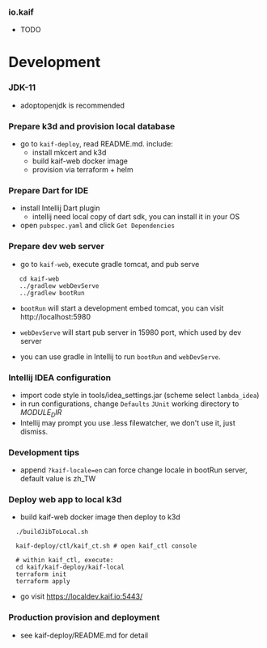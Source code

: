 ### io.kaif

* TODO

# Development

### JDK-11

* adoptopenjdk is recommended

### Prepare k3d and provision local database

* go to `kaif-deploy`, read README.md. include:
    - install mkcert and k3d
    - build kaif-web docker image
    - provision via terraform + helm

### Prepare Dart for IDE

* install Intellij Dart plugin
    * intellij need local copy of dart sdk, you can install it in your OS
* open `pubspec.yaml` and click `Get Dependencies`

### Prepare dev web server

* go to `kaif-web`, execute gradle tomcat, and pub serve

```
   cd kaif-web
   ../gradlew webDevServe
   ../gradlew bootRun
```

* `bootRun` will start a development embed tomcat, you can visit
  http://localhost:5980

* `webDevServe` will start pub server in 15980 port, which used by dev server

* you can use gradle in Intellij to run `bootRun` and `webDevServe`.

### Intellij IDEA configuration

* import code style in tools/idea_settings.jar (scheme select `lambda_idea`)
* in run configurations, change `Defaults` `JUnit` working directory to $MODULE_DIR$
* Intellij may prompt you use .less filewatcher, we don't use it, just dismiss.

### Development tips

* append `?kaif-locale=en` can force change locale in bootRun server, default value is zh_TW

### Deploy web app to local k3d

* build kaif-web docker image then deploy to k3d

```
  ./buildJibToLocal.sh
  
  kaif-deploy/ctl/kaif_ct.sh # open kaif_ctl console
  
  # within kaif_ctl, execute:
  cd kaif/kaif-deploy/kaif-local
  terraform init
  terraform apply 
```

* go visit https://localdev.kaif.io:5443/

### Production provision and deployment

* see kaif-deploy/README.md for detail
